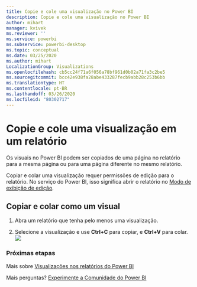 ```yaml
---
title: Copie e cole uma visualização no Power BI
description: Copie e cole uma visualização no Power BI
author: mihart
manager: kvivek
ms.reviewer: ''
ms.service: powerbi
ms.subservice: powerbi-desktop
ms.topic: conceptual
ms.date: 03/25/2020
ms.author: mihart
LocalizationGroup: Visualizations
ms.openlocfilehash: cb5cc24f71a6f056a78bf961d0b02a71fa3c2be5
ms.sourcegitcommit: bcc42e938fa28abe433287fecb9abb28c253b6bb
ms.translationtype: HT
ms.contentlocale: pt-BR
ms.lasthandoff: 03/26/2020
ms.locfileid: "80302717"
---
```

# <a name="copy-and-paste-a-visualization-in-a-report"></a>Copie e cole uma visualização em um relatório

Os visuais no Power BI podem ser copiados de uma página no relatório para a mesma página ou para uma página diferente no mesmo relatório. 

Copiar e colar uma visualização requer permissões de edição para o relatório. No serviço do Power BI, isso significa abrir o relatório no [Modo de exibição de edição](../consumer/end-user-reading-view.md).

## <a name="copy-and-paste-a-visual"></a>Copiar e colar como um visual

1. Abra um relatório que tenha pelo menos uma visualização.  

2. Selecione a visualização e use **Ctrl+C** para copiar, e **Ctrl+V** para colar.  
   ![](media/power-bi-visualization-copy-paste/copypasteviznew.gif)

### <a name="next-steps"></a>Próximas etapas
Mais sobre [Visualizações nos relatórios do Power BI](power-bi-report-visualizations.md)

Mais perguntas? [Experimente a Comunidade do Power BI](http://community.powerbi.com/)

